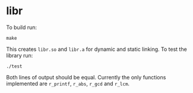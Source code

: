 # libr

To build run:
```
make
```
This creates ```libr.so``` and ```libr.a``` for dynamic and static linking.
To test the library run:
```
./test
```
Both lines of output should be equal. Currently the only functions implemented are ```r_printf```, ```r_abs```, ```r_gcd``` and ```r_lcm```.

